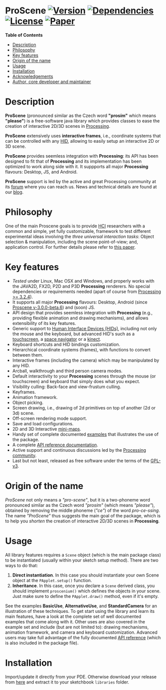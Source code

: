 ProScene [![Version](https://img.shields.io/badge/proscene-v3.0.0-brightgreen.svg)](https://github.com/remixlab/proscene/releases/download/latest/proscene.zip) [![Dependencies](https://img.shields.io/badge/dependencies-processing%203-orange.svg)](http://processing.org/) [![License](https://img.shields.io/badge/license-GPL%203-blue.svg)](http://www.gnu.org/licenses/gpl.html) [![Paper](https://img.shields.io/badge/paper-softwareX-yellow.svg)](https://authors.elsevier.com/sd/article/S235271101730002X)
===========================================================================================================================================================================================================================================================================================================================================================================================================================================================================================================================

**Table of Contents**

- [Description](#user-content-description)
- [Philosophy](#user-content-philosophy)
- [Key features](#user-content-key-features)
- [Origin of the name](#user-content-origin-of-the-name)
- [Usage](#user-content-usage)
- [Installation](#user-content-installation)
- [Acknowledgements](#user-content-acknowledgements)
- [Author, core developer and maintainer](#user-content-author-core-developer-and-maintainer)

# Description

**ProScene** (pronounced similar as the Czech word **"prosím"** which means **"please"**) is a free-software java library which provides classes to ease the creation of interactive 2D/3D scenes in [Processing](http://processing.org).

**ProScene** extensively uses **interactive frames**, i.e., coordinate systems that can be controlled with any [HID](http://en.wikipedia.org/wiki/Human_interface_device), allowing to easily setup an interactive 2D or 3D scene.

**ProScene** provides seemless integration with **Processing**: its API has been designed to fit that of **Processing** and its implementation has been optimized to work along side with it. It suppports all major **Processing** flavours: Desktop, JS, and Android.

**ProScene** support is led by the active and great Processing community at its [forum](http://forum.processing.org/two/search?Search=proscene) where you can reach us. News and technical details are found at our [blog](http://nakednous.github.io/).

# Philosophy

One of the main Proscene goals is to provide [HCI](https://en.wikipedia.org/wiki/Human%E2%80%93computer_interaction) researchers with a common and simple, yet fully customizable, framework to test different experimental ideas involving
the _three universal interaction tasks_: Object selection & manipulation, including the scene point-of-view; and, application control. For further details please refer to [this paper](http://www.sciencedirect.com/science/article/pii/S235271101730002X).

# Key features

* *Tested* under Linux, Mac OSX and Windows, and properly works with the JAVA2D, FX2D, P2D and P3D **Processing** renderers. No special dependencies or requirements needed (apart of course from [Processing >= 3.2.4](https://github.com/processing/processing/releases)).
* It supports all major **Processing** flavours: Desktop, Android (since [Proscene v-3.0.0-beta.6](https://github.com/remixlab/proscene/releases/tag/v-3.0.0-beta.6)) and (soon) JS.
* API design that provides seemless integration with **Processing** (e.g., providing flexible animation and drawing mechanisms), and allows extensibility of its key features.
* Generic support to [Human Interface Devices (HIDs)](http://en.wikipedia.org/wiki/Human_interface_device), including not only the mouse and the keyboard, but advanced HID's such as a [touchscreen](http://en.wikipedia.org/wiki/Touchscreen), a [space navigator](http://en.wikipedia.org/wiki/3Dconnexion) or a [kinect](http://en.wikipedia.org/wiki/Kinect).
* Keyboard shortcuts and HID bindings customization.
* Hierarchical coordinate systems (frames), with functions to convert between them.
* Interactive frames (including the camera) which may be manipulated by any HID.
* Arcball, walkthrough and third person camera modes.
* Default interactivity to your **Processing** scenes through the mouse (or touchscreen) and keyboard that simply does what you expect.
* Visibility culling: Back-face and view-frustum culling.
* Keyframes.
* Animation framework.
* Object picking.
* Screen drawing, i.e., drawing of 2d primitives on top of another (2d or 3d) scene.
* Off-screen rendering mode support.
* Save and load configurations.
* 2D and 3D Interactive [mini-maps](https://en.wikipedia.org/wiki/Mini-map).
* Handy set of complete documented [examples](https://github.com/remixlab/proscene/tree/master/examples) that illustrates the use of the package.
* A complete [API reference documentation](http://remixlab.github.io/proscene-javadocs/).
* Active support and continuous discussions led by the [Processing community](http://forum.processing.org/two/search?Search=proscene).
* Last but not least, released as free software under the terms of the [GPL-v3](http://www.gnu.org/licenses/gpl.html).

# Origin of the name

*ProScene* not only means a *"pro-scene"*, but it is a two-phoneme word pronounced similar as the Czech word *"prosím"* (which means *"please"*), obtained by removing the middle phoneme (*"ce"*) of the word *pro-ce-ssing*. The name *"ProScene"* thus suggests the main goal of the package, which is to help you _shorten_ the creation of interactive 2D/3D scenes in **Processing**.

# Usage

All library features requires a `Scene` object (which is the main package class) to be instantiated (usually within your sketch setup method). There are two ways to do that:

1. **Direct instantiation**. In this case you should instantiate your own Scene object at the `PApplet.setup()` function.
2. **Inheritance**. In this case, once you declare a `Scene` derived class, you should implement `proscenium()` which defines the objects in your scene. Just make sure to define the `PApplet.draw()` method, even if it's empty.

See the examples **BasicUse**, **AlternativeUse**, and **StandardCamera** for an illustration of these techniques. To get start using the library and learn
its main features, have a look at the complete set of well documented examples that come along with it. Other uses are also covered in the example set and
include (but are not limited to): drawing mechanisms, animation framework, and camera and keyboard customization. Advanced users may take full advantage of
the fully documented [API reference](http://remixlab.github.io/proscene-javadocs/) (which is also
included in the package file).

# Installation

Import/update it directly from your PDE. Otherwise download your release from [here](https://github.com/remixlab/proscene/releases) and extract it to your sketchbook `libraries` folder.

